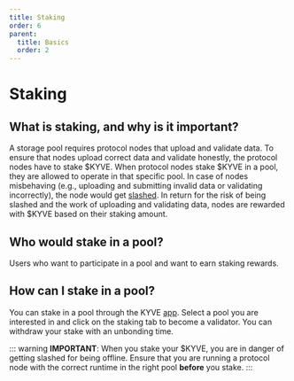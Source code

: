 ```yaml
---
title: Staking
order: 6
parent:
  title: Basics
  order: 2
---
```


# Staking

## What is staking, and why is it important?

A storage pool requires protocol nodes that upload and validate data. To ensure that nodes upload correct data
and validate honestly, the protocol nodes have to stake $KYVE. When protocol nodes stake $KYVE in a pool, they are allowed to operate in that specific pool. In case of nodes misbehaving (e.g., uploading and submitting invalid data or validating incorrectly), the node would get [slashed](/basics/slashing.md). In return for the risk of being slashed and the work of uploading and validating data, nodes are rewarded with $KYVE based on their staking amount.

## Who would stake in a pool?

Users who want to participate in a pool and want to earn staking rewards.

## How can I stake in a pool?

You can stake in a pool through the KYVE [app](https://app.kyve.network). Select a pool you are interested in and click on the staking tab to become a validator. You can withdraw your stake with an unbonding time.

::: warning
**IMPORTANT**: When you stake your $KYVE, you are in danger of getting slashed for being offline. Ensure that you are running a protocol node with the correct runtime in the right pool **before** you stake.
:::
